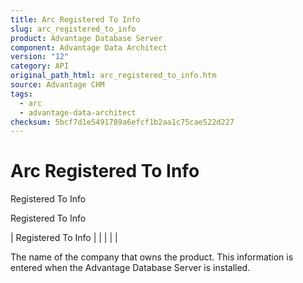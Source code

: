 ```yaml
---
title: Arc Registered To Info
slug: arc_registered_to_info
product: Advantage Database Server
component: Advantage Data Architect
version: "12"
category: API
original_path_html: arc_registered_to_info.htm
source: Advantage CHM
tags:
  - arc
  - advantage-data-architect
checksum: 5bcf7d1e5491789a6efcf1b2aa1c75cae522d227
---
```


# Arc Registered To Info

Registered To Info

Registered To Info

| Registered To Info |  |  |  |  |

The name of the company that owns the product. This information is entered when the Advantage Database Server is installed.

